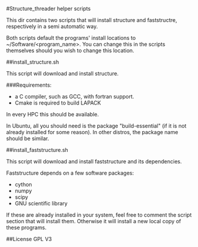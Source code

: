 #Structure_threader helper scripts

This dir contains two scripts that will install structure and faststructre, respectively in a semi automatic way.

Both scripts default the programs' install locations to ~/Software/<program_name>. You can change this in the scripts themselves should you wish to change this location.

##install_structure.sh

This script will download and install structure.

###Requirements:

* a C compiler, such as GCC, with fortran support.
* Cmake is required to build LAPACK

In every HPC this should be available.

In Ubuntu, all you should need is the package "build-essential" (if it is not already installed for some reason). In other distros, the package name should be similar.

##install_faststructure.sh

This script will download and install faststructure and its dependencies.

Faststructure depends on a few software packages:
* cython
* numpy
* scipy
* GNU scientific library

If these are already installed in your system, feel free to comment the script section that will install them. Otherwise it will install a new local copy of these programs.


##License
GPL V3
